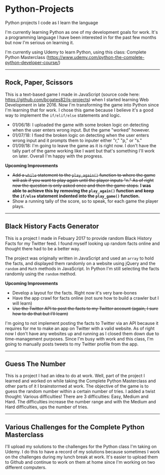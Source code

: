# Python-Projects
Python projects I code as I learn the language

I'm currently learning Python as one of my development goals for work. It's a programming language I have been interested in for the past few months but now I'm serious on learning it.

I'm currently using Udemy to learn Python, using this class: Complete Python Masterclass (https://www.udemy.com/python-the-complete-python-developer-course/)

---

## Rock, Paper, Scissors

This is a text-based game I made in JavaScript (source code here: https://github.com/bcgates82/js-projects) when I started learning Web Development in late 2016. Now I'm transforming the game into Python since I'm learning that for work. I chose this game because I believe it's a good way to implement the `if/elif/else` statements and logic.

* 01/06/18: I uploaded the game with some broken logic on detecting when the user enters wrong input. But the game "worked" however.
* 01/07/18: I fixed the broken logic on detecting when the user enters wrong input and it prompts them to inputer either "r," "p," or "s."
* 01/09/18: I'm going to leave the game as it is right now. I don't have the tally part of the game working like I want but that's something I'll work on later. Overall I'm happy with the progress.

**Upcoming Improvements**

*  ~~Add a `while` statement to the `play_again()` function to where the game will ask if you want to play again until the player inputs "n." As of right now the question is only asked once and then the game stops.~~ **I was able to achieve this by removing the `play_again()` function and keep the `if/else` statement indented into the `play_game()` function.**
* Show a running tally of the score, so to speak, for each game the player plays.

---

## Black History Facts Generator

This is a project I made in Febuary 2017 to provide random Black History Facts for my Twitter feed. I found myself looking up random facts online and thought there had to be a better way.

The project was originally written in JavaScript and used an `array` to hold the facts, and displayed them randomly on a website using jQuery and the `random` and `Math` methods in JavaScript. In Python I'm still selecting the facts randomly using the `random` method.

**Upcoming Improvements**

* Develop a layout for the facts. Right now it's very bare-bones
* Have the app crawl for facts online (not sure how to build a crawler but I will learn)
* ~~Use the Twitter API to post the facts to my Twitter account (again, I sure how to do that but I'll learn)~~

I'm going to not implement posting the facts to Twitter via an API because it requires for me to make an app on Twitter with a valid website. As of right now I don't have any websites up and running as I closed them down due to time-management purposes. Since I'm busy with work and this class, I'm going to manually posts tweets to my Twitter profile from the app.

---

## Guess The Number

This is a project I had an idea to do at work. Well, part of the project I learned and worked on while taking the Complete Python Masterclass and other parts of it I brainstormed at work. The objective of the game is to guess the random number within a certain number of tries. I added a twist thought: Various difficulties! There are 3 difficulties: Easy, Medium and Hard. The difficulties increase the number range and with the Medium and Hard difficulties, ups the number of tries.

---

## Various Challenges for the Complete Python Masterclass

I'll upload my solutions to the challenges for the Python class I'm taking on Udemy. I do this to have a record of my solutions because sometimes I work on the challenges during my lunch break at work. It's easier to upload them to Github and continue to work on them at home since I'm working on two different computers.
